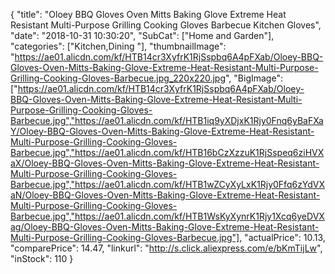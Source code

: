 {
	"title": "Oloey BBQ Gloves Oven Mitts Baking Glove Extreme Heat Resistant Multi-Purpose Grilling Cooking Gloves Barbecue Kitchen Gloves",
	"date": "2018-10-31 10:30:20",
	"SubCat": ["Home and Garden"],
	"categories": ["Kitchen,Dining "],
	"thumbnailImage": "https://ae01.alicdn.com/kf/HTB14cr3XyfrK1RjSspbq6A4pFXab/Oloey-BBQ-Gloves-Oven-Mitts-Baking-Glove-Extreme-Heat-Resistant-Multi-Purpose-Grilling-Cooking-Gloves-Barbecue.jpg_220x220.jpg",
	"BigImage": ["https://ae01.alicdn.com/kf/HTB14cr3XyfrK1RjSspbq6A4pFXab/Oloey-BBQ-Gloves-Oven-Mitts-Baking-Glove-Extreme-Heat-Resistant-Multi-Purpose-Grilling-Cooking-Gloves-Barbecue.jpg","https://ae01.alicdn.com/kf/HTB1iq9yXDjxK1Rjy0Fnq6yBaFXaY/Oloey-BBQ-Gloves-Oven-Mitts-Baking-Glove-Extreme-Heat-Resistant-Multi-Purpose-Grilling-Cooking-Gloves-Barbecue.jpg","https://ae01.alicdn.com/kf/HTB16bCzXzzuK1RjSspeq6ziHVXaX/Oloey-BBQ-Gloves-Oven-Mitts-Baking-Glove-Extreme-Heat-Resistant-Multi-Purpose-Grilling-Cooking-Gloves-Barbecue.jpg","https://ae01.alicdn.com/kf/HTB1wZCyXyLxK1Rjy0Ffq6zYdVXaN/Oloey-BBQ-Gloves-Oven-Mitts-Baking-Glove-Extreme-Heat-Resistant-Multi-Purpose-Grilling-Cooking-Gloves-Barbecue.jpg","https://ae01.alicdn.com/kf/HTB1WsKyXynrK1Rjy1Xcq6yeDVXag/Oloey-BBQ-Gloves-Oven-Mitts-Baking-Glove-Extreme-Heat-Resistant-Multi-Purpose-Grilling-Cooking-Gloves-Barbecue.jpg"],
	"actualPrice": 10.13,
	"comparePrice": 14.47,
	"linkurl": "http://s.click.aliexpress.com/e/bKmTijLw",
	"inStock": 110
}
